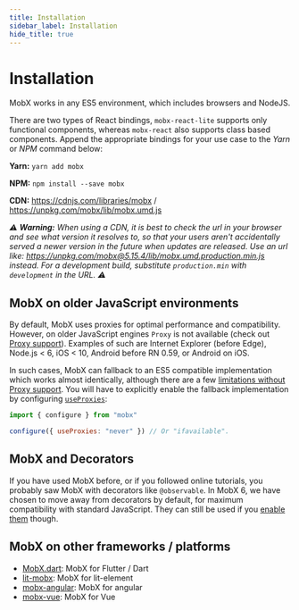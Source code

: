 ```yaml
---
title: Installation
sidebar_label: Installation
hide_title: true
---
```


<script async type="text/javascript" src="//cdn.carbonads.com/carbon.js?serve=CEBD4KQ7&placement=mobxjsorg" id="_carbonads_js"></script>

# Installation

MobX works in any ES5 environment, which includes browsers and NodeJS.

There are two types of React bindings, `mobx-react-lite` supports only functional components, whereas `mobx-react` also supports class based components. Append the appropriate bindings for your use case to the *Yarn* or *NPM* command below:

**Yarn:** `yarn add mobx`

**NPM:** `npm install --save mobx`

**CDN:** https://cdnjs.com/libraries/mobx / https://unpkg.com/mobx/lib/mobx.umd.js

_⚠️ **Warning:** When using a CDN, it is best to check the url in your browser and see what version it resolves to, so that your users aren't accidentally served a newer version in the future when updates are released. Use an url like: https://unpkg.com/mobx@5.15.4/lib/mobx.umd.production.min.js instead. For a development build, substitute `production.min` with `development` in the URL. ⚠️_

## MobX on older JavaScript environments

By default, MobX uses proxies for optimal performance and compatibility. However, on older JavaScript engines `Proxy` is not available (check out [Proxy support](https://kangax.github.io/compat-table/es6/#test-Proxy)). Examples of such are Internet Explorer (before Edge), Node.js < 6, iOS < 10, Android before RN 0.59, or Android on iOS.

In such cases, MobX can fallback to an ES5 compatible implementation which works almost identically, although there are a few [limitations without Proxy support](configuration.md#limitations-without-proxy-support). You will have to explicitly enable the fallback implementation by configuring [`useProxies`](configuration.md#proxy-support):

```javascript
import { configure } from "mobx"

configure({ useProxies: "never" }) // Or "ifavailable".
```

## MobX and Decorators

If you have used MobX before, or if you followed online tutorials, you probably saw MobX with decorators like `@observable`.
In MobX 6, we have chosen to move away from decorators by default, for maximum compatibility with standard JavaScript.
They can still be used if you [enable them](enabling-decorators.md) though.

## MobX on other frameworks / platforms

-   [MobX.dart](https://mobx.netlify.app/): MobX for Flutter / Dart
-   [lit-mobx](https://github.com/adobe/lit-mobx): MobX for lit-element
-   [mobx-angular](https://github.com/mobxjs/mobx-angular): MobX for angular
-   [mobx-vue](https://github.com/mobxjs/mobx-vue): MobX for Vue
